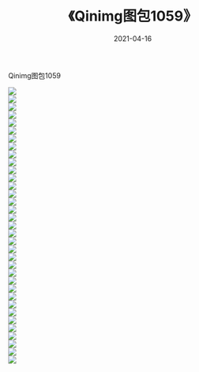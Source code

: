 ﻿---
layout: post
title:  《Qinimg图包1059》
date:   2021-04-16
img: http://imgx.orgx.ga/Qinimg图包/Qinimg图包1059/000.jpg
categories: [美女, 清纯, 唯美]
---

Qinimg图包1059

 ![](http://imgx.orgx.ga/Qinimg图包/Qinimg图包1059/001.jpg) <br>![](http://imgx.orgx.ga/Qinimg图包/Qinimg图包1059/002.jpg) <br>![](http://imgx.orgx.ga/Qinimg图包/Qinimg图包1059/003.jpg) <br>![](http://imgx.orgx.ga/Qinimg图包/Qinimg图包1059/004.jpg) <br>![](http://imgx.orgx.ga/Qinimg图包/Qinimg图包1059/005.jpg) <br>![](http://imgx.orgx.ga/Qinimg图包/Qinimg图包1059/006.jpg) <br>![](http://imgx.orgx.ga/Qinimg图包/Qinimg图包1059/007.jpg) <br>![](http://imgx.orgx.ga/Qinimg图包/Qinimg图包1059/008.jpg) <br>![](http://imgx.orgx.ga/Qinimg图包/Qinimg图包1059/009.jpg) <br>![](http://imgx.orgx.ga/Qinimg图包/Qinimg图包1059/010.jpg) <br>![](http://imgx.orgx.ga/Qinimg图包/Qinimg图包1059/011.jpg) <br>![](http://imgx.orgx.ga/Qinimg图包/Qinimg图包1059/012.jpg) <br>![](http://imgx.orgx.ga/Qinimg图包/Qinimg图包1059/013.jpg) <br>![](http://imgx.orgx.ga/Qinimg图包/Qinimg图包1059/014.jpg) <br>![](http://imgx.orgx.ga/Qinimg图包/Qinimg图包1059/015.jpg) <br>![](http://imgx.orgx.ga/Qinimg图包/Qinimg图包1059/016.jpg) <br>![](http://imgx.orgx.ga/Qinimg图包/Qinimg图包1059/017.jpg) <br>![](http://imgx.orgx.ga/Qinimg图包/Qinimg图包1059/018.jpg) <br>![](http://imgx.orgx.ga/Qinimg图包/Qinimg图包1059/019.jpg) <br>![](http://imgx.orgx.ga/Qinimg图包/Qinimg图包1059/020.jpg) <br>![](http://imgx.orgx.ga/Qinimg图包/Qinimg图包1059/021.jpg) <br>![](http://imgx.orgx.ga/Qinimg图包/Qinimg图包1059/022.jpg) <br>![](http://imgx.orgx.ga/Qinimg图包/Qinimg图包1059/023.jpg) <br>![](http://imgx.orgx.ga/Qinimg图包/Qinimg图包1059/024.jpg) <br>![](http://imgx.orgx.ga/Qinimg图包/Qinimg图包1059/025.jpg) <br>![](http://imgx.orgx.ga/Qinimg图包/Qinimg图包1059/026.jpg) <br>![](http://imgx.orgx.ga/Qinimg图包/Qinimg图包1059/027.jpg) <br>![](http://imgx.orgx.ga/Qinimg图包/Qinimg图包1059/028.jpg) <br>![](http://imgx.orgx.ga/Qinimg图包/Qinimg图包1059/029.jpg) <br>![](http://imgx.orgx.ga/Qinimg图包/Qinimg图包1059/030.jpg) <br>![](http://imgx.orgx.ga/Qinimg图包/Qinimg图包1059/031.jpg) <br>![](http://imgx.orgx.ga/Qinimg图包/Qinimg图包1059/032.jpg) <br>![](http://imgx.orgx.ga/Qinimg图包/Qinimg图包1059/033.jpg) <br>![](http://imgx.orgx.ga/Qinimg图包/Qinimg图包1059/034.jpg) <br>![](http://imgx.orgx.ga/Qinimg图包/Qinimg图包1059/035.jpg) <br>